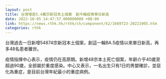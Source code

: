 ```yaml
---
layout: post
title: 台灣增逾5.4萬宗新冠本土個案　創今輪疫情單日新高
date: 2022-10-05 14:47:57.000000000 +08:00
link: https://news.rthk.hk/rthk/ch/component/k2/1669723-20221005.htm
categories: rthk
---
```


台灣過去一日新增54874宗新冠本土個案，創這一輪BA.5疫情以來單日新高，再多48名患者離世。

疫情指揮中心表示，疫情仍在高原期。新增48宗本土死亡個案，年齡介乎40歲至超過90歲，全部屬於重度感染。中心又表示，一名出生只有1日的男嬰確診，並惡化為重症，是目前台灣年紀最小的重症病例。
